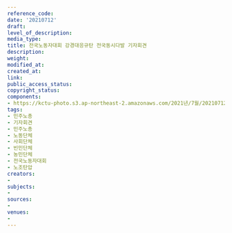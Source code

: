 ```yaml
---
reference_code: 
date: '20210712'
draft: 
level_of_description: 
media_type: 
title: 전국노동자대회 강경대응규탄 전국동시다발 기자회견
description: 
weight: 
modified_at: 
created_at: 
link: 
public_access_status: 
copyright_status: 
components:
- https://kctu-photo.s3.ap-northeast-2.amazonaws.com/2021년/7월/20210712-전국노동자대회+강경대응규탄+전국동시다발+기자회견_민주노총_기자회견_민주노총_노동단체_사회단체_빈민단체_농민단체_전국노동자대회_노조탄압/_1D20251.jpg
tags:
- 민주노총
- 기자회견
- 민주노총
- 노동단체
- 사회단체
- 빈민단체
- 농민단체
- 전국노동자대회
- 노조탄압
creators:
- 
subjects:
- 
sources:
- 
venues:
- 
---
```

